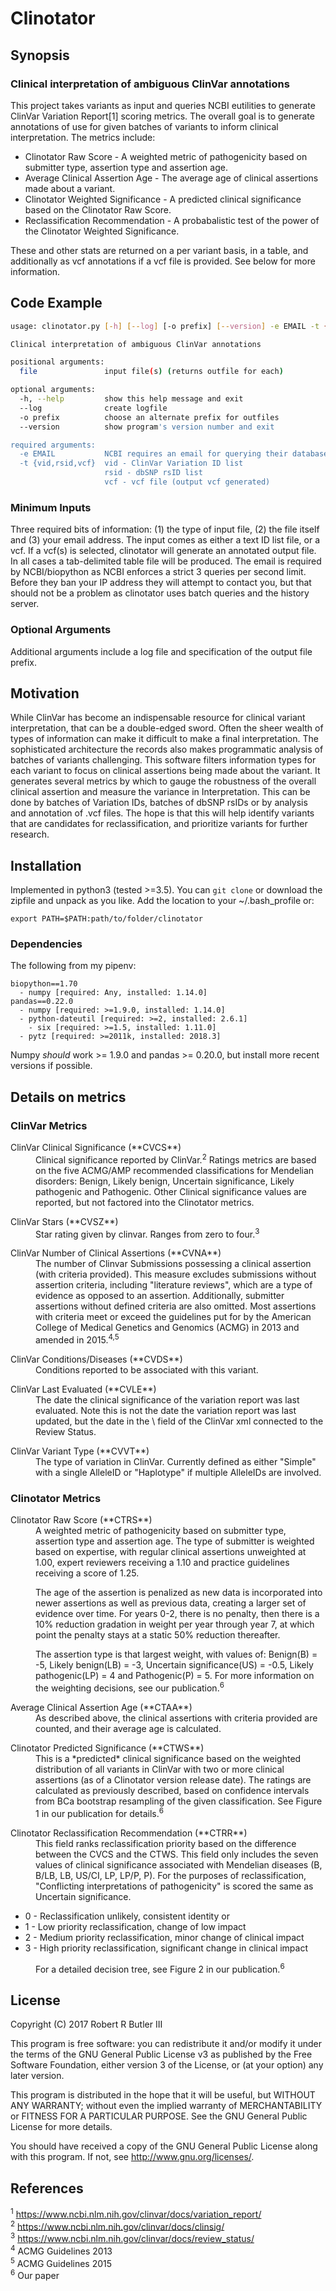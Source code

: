 # Clinotator
## Synopsis

### Clinical interpretation of ambiguous ClinVar annotations

This project takes variants as input and queries NCBI eutilities to generate ClinVar Variation Report[1] scoring metrics. The overall goal is to generate annotations of use for given batches of variants to inform clinical interpretation. The metrics include:

*	Clinotator Raw Score -  A weighted metric of pathogenicity based on submitter type, assertion type and assertion age. 
*	Average Clinical Assertion Age -  The average age of clinical assertions made about a variant.
*	Clinotator Weighted Significance -  A predicted clinical significance based on the Clinotator Raw Score.
*	Reclassification Recommendation -  A probabalistic test of the power of the Clinotator Weighted Significance. 

These and other stats are returned on a per variant basis, in a table, and additionally as vcf annotations if a vcf file is provided. See below for more information. 

## Code Example

```bash
usage: clinotator.py [-h] [--log] [-o prefix] [--version] -e EMAIL -t {vid,rsid,vcf} file [file ...]

Clinical interpretation of ambiguous ClinVar annotations

positional arguments:
  file               input file(s) (returns outfile for each)

optional arguments:
  -h, --help         show this help message and exit
  --log              create logfile
  -o prefix          choose an alternate prefix for outfiles
  --version          show program's version number and exit

required arguments:
  -e EMAIL           NCBI requires an email for querying their databases
  -t {vid,rsid,vcf}  vid - ClinVar Variation ID list
                     rsid - dbSNP rsID list
                     vcf - vcf file (output vcf generated)
```

### Minimum Inputs

Three required bits of information: (1) the type of input file, (2) the file itself and (3) your email address. The input comes as either a text ID list file, or a vcf. If a vcf(s) is selected, clinotator will generate an annotated output file. In all cases a tab-delimited table file will be produced. The email is required by NCBI/biopython as NCBI enforces a strict 3 queries per second limit. Before they ban your IP address they will attempt to contact you, but that should not be a problem as clinotator uses batch queries and the history server.

### Optional Arguments

Additional arguments include a log file and specification of the output file prefix.

## Motivation

While ClinVar has become an indispensable resource for clinical variant interpretation, that can be a double-edged sword. Often the sheer wealth of types of information can make it difficult to make a final interpretation. The sophisticated architecture the records also makes programmatic analysis of batches of variants challenging. This software filters information types for each variant to focus on clinical assertions being made about the variant. It generates several metrics by which to gauge the robustness of the overall clinical assertion and measure the variance in Interpretation. This can be done by batches of Variation IDs, batches of dbSNP rsIDs or by analysis and annotation of .vcf files. The hope is that this will help identify variants that are candidates for reclassification, and prioritize variants for further research.

## Installation

Implemented in python3 (tested >=3.5). You can `git clone` or download the zipfile and unpack as you like. Add the location to your ~/.bash_profile or:

```
export PATH=$PATH:path/to/folder/clinotator
``` 

### Dependencies

The following from my pipenv:

```
biopython==1.70
  - numpy [required: Any, installed: 1.14.0]
pandas==0.22.0
  - numpy [required: >=1.9.0, installed: 1.14.0]
  - python-dateutil [required: >=2, installed: 2.6.1]
    - six [required: >=1.5, installed: 1.11.0]
  - pytz [required: >=2011k, installed: 2018.3]
```

Numpy *should* work >= 1.9.0 and pandas >= 0.20.0, but install more recent versions if possible.

## Details on metrics

### ClinVar Metrics

<dl>
	<dt>ClinVar Clinical Significance (**CVCS**)</dt>
	<dd>Clinical significance reported by ClinVar.<sup>2</sup> Ratings metrics are based on the five ACMG/AMP recommended classifications for Mendelian disorders: Benign, Likely benign, Uncertain significance, Likely pathogenic and Pathogenic. Other Clinical significance values are reported, but not factored into the Clinotator metrics.</dd>
</dl>
<dl>
	<dt>ClinVar Stars (**CVSZ**)</dt>
	<dd>Star rating given by clinvar. Ranges from zero to four.<sup>3</sup></dd>
</dl>
<dl>
	<dt>ClinVar Number of Clinical Assertions (**CVNA**)</dt>
	<dd>The number of Clinvar Submissions possessing a clinical assertion (with criteria provided). This measure excludes submissions without assertion criteria, including "literature reviews", which are a type of evidence as opposed to an assertion. Additionally, submitter assertions without defined criteria are also omitted. Most assertions with criteria meet or exceed the guidelines put for by the American College of Medical Genetics and Genomics (ACMG) in 2013 and amended in 2015.<sup>4,5</sup></dd>
</dl>
<dl>
	<dt>ClinVar Conditions/Diseases (**CVDS**)</dt>
	<dd>Conditions reported to be associated with this variant.</dd>
</dl>
<dl>
	<dt>ClinVar Last Evaluated (**CVLE**)</dt>
	<dd>The date the clinical significance of the variation report was last evaluated. Note this is not the date the variation report was last updated, but the date in the \<ClinicalAssertionList\> field of the ClinVar xml connected to the Review Status.</dd>
</dl>
<dl>
	<dt>ClinVar Variant Type (**CVVT**)</dt>
	<dd>The type of variation in ClinVar. Currently defined as either "Simple" with a single AlleleID or "Haplotype" if multiple AlleleIDs are involved.</dd>
</dl>

### Clinotator Metrics

<dl>
	<dt>Clinotator Raw Score (**CTRS**)</dt>
	<dd>A weighted metric of pathogenicity based on submitter type, assertion type and assertion age. The type of submitter is weighted based on expertise, with regular clinical assertions unweighted at 1.00, expert reviewers receiving a 1.10 and practice guidelines receiving a score of 1.25.  

The age of the assertion is penalized as new data is incorporated into newer assertions as well as previous data, creating a larger set of evidence over time. For years 0-2, there is no penalty, then there is a 10% reduction gradation in weight per year through year 7, at which point the penalty stays at a static 50% reduction thereafter.  

The assertion type is that largest weight, with values of: Benign(B) = -5, Likely benign(LB) = -3, Uncertain significance(US) = -0.5, Likely pathogenic(LP) = 4 and Pathogenic(P) = 5. For more information on the weighting decisions, see our publication.<sup>6</sup></dd>
</dl>
<dl>
	<dt>Average Clinical Assertion Age (**CTAA**)</dt>
	<dd>As described above, the clinical assertions with criteria provided are counted, and their average age is calculated.</dd>
</dl>
<dl>
	<dt>Clinotator Predicted Significance (**CTWS**)</dt>
	<dd>This is a *predicted* clinical significance based on the weighted distribution of all variants in ClinVar with two or more clinical assertions (as of a Clinotator version release date). The ratings are calculated as previously described, based on confidence intervals from BCa bootstrap resampling of the given classification. See Figure 1 in our publication for details.<sup>6</sup></dd>
</dl>
<dl>
	<dt>Clinotator Reclassification Recommendation (**CTRR**)</dt>
	<dd>This field ranks reclassification priority based on the difference between the CVCS and the CTWS. This field only includes the seven values of clinical significance associated with Mendelian diseases (B, B/LB, LB, US/CI, LP, LP/P, P). For the purposes of reclassification, "Conflicting interpretations of pathogenicity" is scored the same as Uncertain significance.</dd>
</dl>

*	0 - Reclassification unlikely, consistent identity or 
*	1 - Low priority reclassification, change of low impact
*	2 - Medium priority reclassification, minor change of clinical impact
*	3 - High priority reclassification, significant change in clinical impact

<dl>
	<dd>For a detailed decision tree, see Figure 2 in our publication.<sup>6</sup></dd>
</dl>

## License

Copyright (C) 2017  Robert R Butler III

This program is free software: you can redistribute it and/or modify
it under the terms of the GNU General Public License v3 as published by
the Free Software Foundation, either version 3 of the License, or
(at your option) any later version.

This program is distributed in the hope that it will be useful,
but WITHOUT ANY WARRANTY; without even the implied warranty of
MERCHANTABILITY or FITNESS FOR A PARTICULAR PURPOSE.  See the
GNU General Public License for more details.

You should have received a copy of the GNU General Public License
along with this program. If not, see <http://www.gnu.org/licenses/>.

## References

<sup>1</sup>  https://www.ncbi.nlm.nih.gov/clinvar/docs/variation_report/  
<sup>2</sup>  https://www.ncbi.nlm.nih.gov/clinvar/docs/clinsig/  
<sup>3</sup>  https://www.ncbi.nlm.nih.gov/clinvar/docs/review_status/  
<sup>4</sup>  ACMG Guidelines 2013  
<sup>5</sup>  ACMG Guidelines 2015  
<sup>6</sup>  Our paper  

